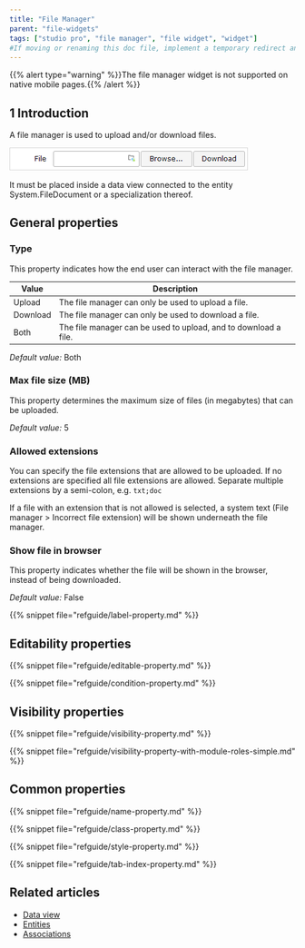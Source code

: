 ```yaml
---
title: "File Manager"
parent: "file-widgets"
tags: ["studio pro", "file manager", "file widget", "widget"]
#If moving or renaming this doc file, implement a temporary redirect and let the respective team know they should update the URL in the product. See Mapping to Products for more details.
---
```


{{% alert type="warning" %}}The file manager widget is not supported on native mobile pages.{{% /alert %}}

## 1 Introduction

A file manager is used to upload and/or download files.

![](attachments/pages/file-manager.png)

It must be placed inside a data view connected to the entity System.FileDocument or a specialization thereof.

## General properties

### Type

This property indicates how the end user can interact with the file manager.

| Value | Description |
| --- | --- |
| Upload | The file manager can only be used to upload a file. |
| Download | The file manager can only be used to download a file. |
| Both | The file manager can be used to upload, and to download a file. |

_Default value:_ Both

### Max file size (MB)

This property determines the maximum size of files (in megabytes) that can be uploaded.

_Default value:_ 5

### Allowed extensions

You can specify the file extensions that are allowed to be uploaded. If no extensions are specified all file extensions are allowed. Separate multiple extensions by a semi-colon, e.g. `txt;doc`

If a file with an extension that is not allowed is selected, a system text (File manager > Incorrect file extension) will be shown underneath the file manager.

### Show file in browser

This property indicates whether the file will be shown in the browser, instead of being downloaded.

_Default value:_ False

{{% snippet file="refguide/label-property.md" %}}

## Editability properties

{{% snippet file="refguide/editable-property.md" %}}

{{% snippet file="refguide/condition-property.md" %}}

## Visibility properties

{{% snippet file="refguide/visibility-property.md" %}}

{{% snippet file="refguide/visibility-property-with-module-roles-simple.md" %}}

## Common properties

{{% snippet file="refguide/name-property.md" %}}

{{% snippet file="refguide/class-property.md" %}}

{{% snippet file="refguide/style-property.md" %}}

{{% snippet file="refguide/tab-index-property.md" %}}

## Related articles

*   [Data view](data-view)
*   [Entities](entities)
*   [Associations](associations)
